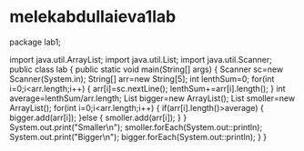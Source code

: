 # melekabdullaieva1lab
package lab1;

import java.util.ArrayList;
import java.util.List;
import java.util.Scanner;
public class lab
{
    public static void main(String[] args) {
        Scanner sc=new Scanner(System.in);
        String[] arr=new String[5];
        int lenthSum=0;
        for(int i=0;i<arr.length;i++) {
            arr[i]=sc.nextLine();
            lenthSum+=arr[i].length();
        }
        int average=lenthSum/arr.length;
        List<String> bigger=new ArrayList();
        List<String> smoller=new ArrayList();
        for(int i=0;i<arr.length;i++) {
            if(arr[i].length()>average) {
                bigger.add(arr[i]);
            }else {
                smoller.add(arr[i]);
            }
        }
        System.out.print("Smaller\n");
        smoller.forEach(System.out::println);
        System.out.print("Bigger\n");
        bigger.forEach(System.out::println);
    }
}




